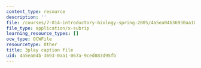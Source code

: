 ```yaml
---
content_type: resource
description: ''
file: /courses/7-014-introductory-biology-spring-2005/4a5ea04b36930aa1067a9ced883d95fb_g6VEnimixRk.srt
file_type: application/x-subrip
learning_resource_types: []
ocw_type: OCWFile
resourcetype: Other
title: 3play caption file
uid: 4a5ea04b-3693-0aa1-067a-9ced883d95fb
---
```

